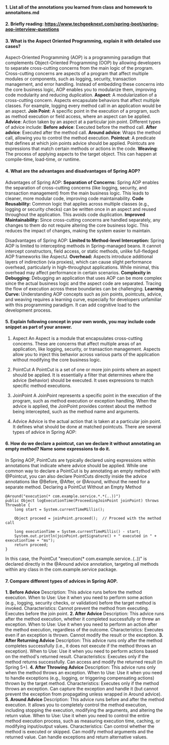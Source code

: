 #### 1. List all of the annotations you learned from class and homework to annotaitons.md
#### 2. Briefly reading: https://www.techgeeknext.com/spring-boot/spring-aop-interview-questions
#### 3. What is the Aspect Oriented Programming, explain it with detailed use cases?
Aspect-Oriented Programming (AOP) is a programming paradigm that complements Object-Oriented Programming (OOP) by allowing developers to separate cross-cutting concerns from the main logic of the program. Cross-cutting concerns are aspects of a program that affect multiple modules or components, such as logging, security, transaction management, and error handling. Instead of embedding these concerns into the core business logic, AOP enables you to modularize them, improving code modularity and reducing duplication.
**Aspect**: A modularization of a cross-cutting concern. Aspects encapsulate behaviors that affect multiple classes. For example, logging every method call in an application would be an aspect.
**Join Point**: A specific point in the execution of a program, such as method execution or field access, where an aspect can be applied.
**Advice**: Action taken by an aspect at a particular join point. Different types of advice include:
**Before advice**: Executed before the method call.
**After advice**: Executed after the method call.
**Around advice**: Wraps the method call, allowing you to control the method execution.
**Pointcut**: A predicate that defines at which join points advice should be applied. Pointcuts are expressions that match certain methods or actions in the code.
**Weaving**: The process of applying aspects to the target object. This can happen at compile-time, load-time, or runtime.

#### 4. What are the advantages and disadvantages of Spring AOP?
Advantages of Spring AOP:
**Separation of Concerns:**
Spring AOP enables the separation of cross-cutting concerns (like logging, security, and transaction management) from the main business logic. This leads to cleaner, more modular code, improving code maintainability.
**Code Reusability:**
Common logic that applies across multiple classes (e.g., logging or security checks) can be written once in an aspect and reused throughout the application. This avoids code duplication.
**Improved Maintainability:**
Since cross-cutting concerns are handled separately, any changes to them do not require altering the core business logic. This reduces the impact of changes, making the system easier to maintain.

Disadvantages of Spring AOP:
**Limited to Method-level Interception:**
Spring AOP is limited to intercepting methods in Spring-managed beans. It cannot intercept constructors, field access, or static methods, unlike full-fledged AOP frameworks like AspectJ.
**Overhead:**
Aspects introduce additional layers of indirection (via proxies), which can cause slight performance overhead, particularly in high-throughput applications. While minimal, this overhead may affect performance in certain scenarios.
**Complexity in Debugging:**
Debugging an application that uses AOP can be more complex since the actual business logic and the aspect code are separated. Tracing the flow of execution across these boundaries can be challenging.
**Learning Curve:**
Understanding AOP concepts such as join points, pointcuts, advice, and weaving requires a learning curve, especially for developers unfamiliar with this programming paradigm. It can add cognitive load to the development process.

#### 5. Explain following concept in your own words, you may include code snippet as part of your answer.
1. Aspect
An Aspect is a module that encapsulates cross-cutting concerns. These are concerns that affect multiple areas of an application, like logging, security, or transaction management. Aspects allow you to inject this behavior across various parts of the application without modifying the core business logic.

2. PointCut
A PointCut is a set of one or more join points where an aspect should be applied. It is essentially a filter that determines where the advice (behavior) should be executed. It uses expressions to match specific method executions.

3. JoinPoint
A JoinPoint represents a specific point in the execution of the program, such as method execution or exception handling. When the advice is applied, the JoinPoint provides context about the method being intercepted, such as the method name and arguments.

4. Advice
Advice is the actual action that is taken at a particular join point. It defines what should be done at matched pointcuts. There are several types of advice in Spring AOP:

#### 6. How do we declare a pointcut, can we declare it without annotating an empty method? Name some expressions to do it.
In Spring AOP, PointCuts are typically declared using expressions within annotations that indicate where advice should be applied. While one common way to declare a PointCut is by annotating an empty method with @Pointcut, you can also declare PointCuts directly inside the advice annotations like @Before, @After, or @Around, without the need for a separate method.
Declaring a PointCut Without an Empty Method
```
@Around("execution(* com.example.service.*.*(..))")
public Object logExecutionTime(ProceedingJoinPoint joinPoint) throws Throwable {
    long start = System.currentTimeMillis();
    
    Object proceed = joinPoint.proceed();  // Proceed with the method call
    
    long executionTime = System.currentTimeMillis() - start;
    System.out.println(joinPoint.getSignature() + " executed in " + executionTime + "ms");
    return proceed;
}
```
In this case, the PointCut "execution(* com.example.service.*.*(..))" is declared directly in the @Around advice annotation, targeting all methods within any class in the com.example.service package.

#### 7. Compare different types of advices in Spring AOP.
**1. Before Advice**
Description: This advice runs before the method execution.
When to Use: Use it when you need to perform some action (e.g., logging, security checks, or validation) before the target method is invoked.
Characteristics:
Cannot prevent the method from executing.
Executes before the join point.
**2. After Advice**
Description: This advice runs after the method execution, whether it completed successfully or threw an exception.
When to Use: Use it when you need to perform an action after the method execution, regardless of the outcome.
Characteristics:
Executes even if an exception is thrown.
Cannot modify the result or the exception.
**3. After Returning Advice**
Description: This advice runs only after the method completes successfully (i.e., it does not execute if the method throws an exception).
When to Use: Use it when you need to perform actions based on the method's returned result.
Characteristics:
Executes only if the method returns successfully.
Can access and modify the returned result (in Spring 5+).
**4. After Throwing Advice**
Description: This advice runs only when the method throws an exception.
When to Use: Use it when you need to handle exceptions (e.g., logging, or triggering compensating actions) thrown by the target method.
Characteristics:
Executes only if the method throws an exception.
Can capture the exception and handle it (but cannot prevent the exception from propagating unless wrapped in Around advice).
**5. Around Advice**
Description: This advice runs before and after the method execution. It allows you to completely control the method execution, including stopping the execution, modifying the arguments, and altering the return value.
When to Use: Use it when you need to control the entire method execution process, such as measuring execution time, caching, or modifying input/output values.
Characteristics:
Can control whether the method is executed or skipped.
Can modify method arguments and the returned value.
Can handle exceptions and return alternative values.
